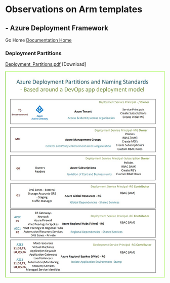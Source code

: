 #  Observations on Arm templates # 

## - Azure Deployment Framework ## 
Go Home [Documentation Home](./ARM.md)

### Deployment Partitions

[Deployment_Partitions.pdf](./azure_deployment_partitions2.pdf) [Download]

![Deployment Partitions](./azure_deployment_partitions.jpg)


